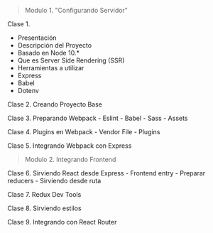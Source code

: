 > Modulo 1. "Configurando Servidor"

Clase 1.

 - Presentación
 - Descripción del Proyecto
  - Basado en Node 10.*
  - Que es Server Side Rendering (SSR)
 - Herramientas a utilizar
  - Express
  - Babel
  - Dotenv

Clase 2.
  Creando Proyecto Base

Clase 3.
  Preparando Webpack
    - Eslint
    - Babel
    - Sass
    - Assets

Clase 4.
  Plugins en Webpack
    - Vendor File
    - Plugins

Clase 5.
  Integrando Webpack con Express

> Modulo 2. Integrando Frontend

Clase 6.
  Sirviendo React desde Express
    - Frontend entry
    - Preparar reducers
    - Sirviendo desde ruta

Clase 7.
  Redux Dev Tools

Clase 8.
  Sirviendo estilos

Clase 9.
  Integrando con React Router
  